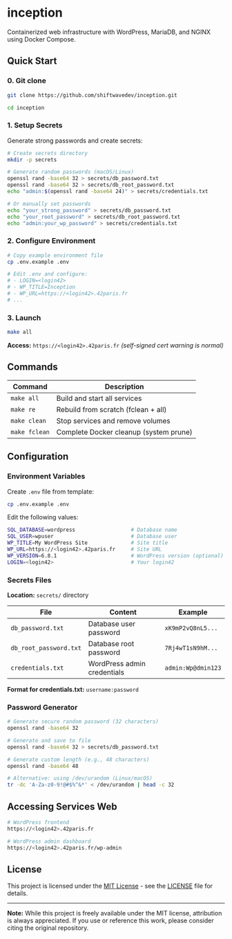 # inception

Containerized web infrastructure with WordPress, MariaDB, and NGINX using Docker Compose.


## Quick Start

### 0. Git clone

```bash
git clone https://github.com/shiftwavedev/inception.git

cd inception
```

### 1. Setup Secrets

Generate strong passwords and create secrets:

```bash
# Create secrets directory
mkdir -p secrets

# Generate random passwords (macOS/Linux)
openssl rand -base64 32 > secrets/db_password.txt
openssl rand -base64 32 > secrets/db_root_password.txt
echo "admin:$(openssl rand -base64 24)" > secrets/credentials.txt

# Or manually set passwords
echo "your_strong_password" > secrets/db_password.txt
echo "your_root_password" > secrets/db_root_password.txt
echo "admin:your_wp_password" > secrets/credentials.txt
```

### 2. Configure Environment

```bash
# Copy example environment file
cp .env.example .env

# Edit .env and configure:
# - LOGIN=<login42>
# - WP_TITLE=Inception
# - WP_URL=https://<login42>.42paris.fr
# ...
```

### 3. Launch

```bash
make all
```

**Access:** `https://<login42>.42paris.fr` _(self-signed cert warning is normal)_

## Commands

| Command | Description |
|---------|-------------|
| `make all` | Build and start all services |
| `make re` | Rebuild from scratch (fclean + all) |
| `make clean` | Stop services and remove volumes |
| `make fclean` | Complete Docker cleanup (system prune) |


## Configuration

### Environment Variables

Create `.env` file from template:

```bash
cp .env.example .env
```

Edit the following values:

```bash
SQL_DATABASE=wordpress                  # Database name
SQL_USER=wpuser                         # Database user
WP_TITLE=My WordPress Site              # Site title
WP_URL=https://<login42>.42paris.fr     # Site URL
WP_VERSION=6.8.1                        # WordPress version (optional)
LOGIN=<login42>                         # Your login42
```

### Secrets Files

**Location:** `secrets/` directory

| File | Content | Example |
|------|---------|---------|
| `db_password.txt` | Database user password | `xK9mP2vQ8nL5...` |
| `db_root_password.txt` | Database root password | `7Rj4wT1sN9hM...` |
| `credentials.txt` | WordPress admin credentials | `admin:Wp@dmin123` |

**Format for credentials.txt:** `username:password`

### Password Generator

```bash
# Generate secure random password (32 characters)
openssl rand -base64 32

# Generate and save to file
openssl rand -base64 32 > secrets/db_password.txt

# Generate custom length (e.g., 48 characters)
openssl rand -base64 48

# Alternative: using /dev/urandom (Linux/macOS)
tr -dc 'A-Za-z0-9!@#$%^&*' < /dev/urandom | head -c 32
```

## Accessing Services Web

```bash
# WordPress frontend
https://<login42>.42paris.fr

# WordPress admin dashboard
https://<login42>.42paris.fr/wp-admin
```


## License

This project is licensed under the [MIT License](./LICENSE) - see the [LICENSE](./LICENSE) file for details.

---

**Note:** While this project is freely available under the MIT license, attribution is always appreciated. If you use or reference this work, please consider citing the original repository.
